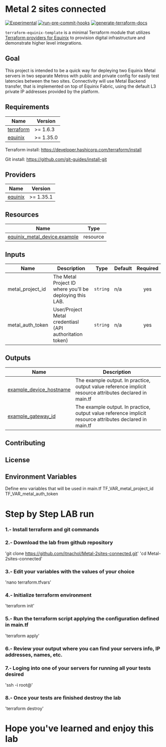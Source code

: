 # Metal 2 sites connected

<!-- TEMPLATE: Review all "TEMPLATE" comments and remove them when applied. -->
<!-- TEMPLATE: replace "template" with the name of your project. The prefix "terraform-equinix-" informs the Terraform registry that this project is a Terraform module associated with the Equinix provider, preserve this prefix. -->
[![Experimental](https://img.shields.io/badge/Stability-Experimental-red.svg)](https://github.com/equinix-labs/standards#about-uniform-standards)
[![run-pre-commit-hooks](https://github.com/equinix-labs/terraform-equinix-template/actions/workflows/pre-commit.yaml/badge.svg)](https://github.com/equinix-labs/terraform-equinix-template/actions/workflows/pre-commit.yaml)
[![generate-terraform-docs](https://github.com/equinix-labs/terraform-equinix-template/actions/workflows/documentation.yaml/badge.svg)](https://github.com/equinix-labs/terraform-equinix-template/actions/workflows/documentation.yaml)

`terraform-equinix-template` is a minimal Terraform module that utilizes [Terraform providers for Equinix](https://registry.terraform.io/namespaces/equinix) to provision digital infrastructure and demonstrate higher level integrations.

<!-- TEMPLATE: Insert an image here of the infrastructure diagram. You can generate a starting image using instructions found at https://www.terraform.io/docs/cli/commands/graph.html#generating-images -->

## Goal
This project is intended to be a quick way for depleying two Equinix Metal servers in two separate Metros with public and private config
for easily test latencies between the two sites. Connectivity will use Metal Backend transfer, that is implemented on top of Equinix Fabric, using the default L3 private IP addresses provided by the platform.

## Requirements

| Name | Version |
|------|---------|
| <a name="requirement_terraform"></a> [terraform](#requirement\_terraform) | >= 1.6.3 |
| <a name="requirement_equinix"></a> [equinix](#requirement\_equinix) | >= 1.35.0 |

Terraform install: https://developer.hashicorp.com/terraform/install

Git install: https://github.com/git-guides/install-git

## Providers

| Name | Version |
|------|---------|
| <a name="provider_equinix"></a> [equinix](#provider\_equinix) | >= 1.35.1 |

## Resources

| Name | Type |
|------|------|
| [equinix_metal_device.example](https://registry.terraform.io/providers/equinix/equinix/latest/docs/resources/metal_device) | resource |

## Inputs

| Name | Description | Type | Default | Required |
|------|-------------|------|---------|:--------:|
| metal_project_id | The Metal Project ID where you'll be deploying this LAB. | `string` | n/a | yes |
| metal_auth_token | User/Project Metal credentiasl (API authoritation token) | `string` | n/a | yes |

## Outputs

| Name | Description |
|------|-------------|
| <a name="output_example_device_hostname"></a> [example\_device\_hostname](#output\_example\_device\_hostname) | The example output. In practice, output value reference implicit resource attributes declared in main.tf |
| <a name="output_example_gateway_id"></a> [example\_gateway\_id](#output\_example\_gateway\_id) | The example output. In practice, output value reference implicit resource attributes declared in main.tf |
<!-- END_TF_DOCS -->
## Contributing

## License

## Environment Variables
Define env variables that will be used in main.tf
  TF_VAR_metal_project_id
  TF_VAR_metal_auth_token

# Step by Step LAB run
### 1.- Install terraform and git commands
### 2.- Download the lab from github repository
'git clone https://github.com/itnachol/Metal-2sites-connected.git'
'cd Metal-2sites-connected'
### 3.- Edit your variables with the values of your choice
'nano terraform.tfvars'
### 4.- Initialize terraform environment
'terraform init'
### 5.- Run the terraform script applying the configuration defined in main.tf
'terraform apply'
### 6.- Review your output where you can find your servers info, IP addresses, names, etc.
### 7.- Loging into one of your servers for running all your tests desired
'ssh -i <ssh-private-key-file> root@<ip-address>'
### 8.- Once your tests are finished destroy the lab
'terraform destroy'

# Hope you've learned and enjoy this lab


